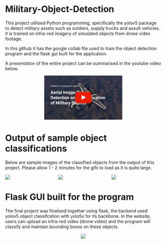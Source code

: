 # Military-Object-Detection
This project utilised Python programming, specifically the yolov5 package to detect military assets such as soldiers, supply trucks and assult vehicles. It is trained on infra-red imagery of simulated objects from drone video footage. 

In this github it has the google collab file used to train the object detection program and the flask gui built for the application.

A presentation of the entire project can be summarised in the youtube video below. 

<p align="center">
  <a href="https://www.youtube.com/watch?v=hLSiAEOvlas&t=1s&ab_channel=RizwanYe">
    <img src="https://github.com/Rizwanye/Military-Object-Detection/raw/main/youtube_thumbnail.jpg" width="50%" alt="Alt Text">
  </a>
</p>

# Output of sample object classifications
Below are sample images of the classified objects from the output of this project. Please allow 1 - 2 minutes for the gifs to load as it is quite large. 
<div style="display: flex; justify-content: center;">
  <img src="https://github.com/Rizwanye/Military-Object-Detection/blob/main/example1.gif" width="256" style="margin-right: 10px;" />
  <img src="https://github.com/Rizwanye/Military-Object-Detection/blob/main/example2.gif" width="256" style="margin-right: 10px;" />
  <img src="https://github.com/Rizwanye/Military-Object-Detection/blob/main/example3.gif" width="256" />
</div>

# Flask GUI built for the program
The final project was finalised together using flask, the backend used yolov5 object classifcation with yolo5x for its backbone. In the website, users can upload an infra-red video (drone video) and the program will classify and maintain bounding boxes on these objects.
<div style="text-align: center;">
  <a href="https://github.com/Rizwanye/Military-Object-Detection">
    <img src="https://github.com/Rizwanye/rizwanye/blob/main/project1.gif" width="456" />
  </a>
</div>

